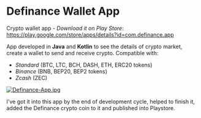 # Definance Wallet App
Crypto wallet app - <i>Download it on Play Store</i>: https://play.google.com/store/apps/details?id=com.definance.app

App developed in <b>Java</b> and <b>Kotlin</b> to see the details of crypto market, create a wallet to send and receive crypto. 
Compatible with:
- <i>Standard</i> (BTC, LTC, BCH, DASH, ETH, ERC20 tokens)
- <i>Binance</i> (BNB, BEP20, BEP2 tokens)
- <i>Zcash</i> (ZEC)

[![Definance-App.jpg](https://i.postimg.cc/brYRvdBH/Definance-App.jpg)](https://postimg.cc/7GczsPDf)

I've got it into this app by the end of development cycle, helped to finish it, added the Definance crypto coin to it and published into Playstore.
